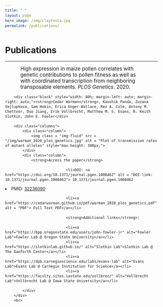 ```yaml
---
title: " "
layout: page
hero_image: /img/claytonia.jpg
permalink: /publications/
---
```

<h1>Publications</h1>
        <hr>
        <div class="block" style="font-size: 120% !important; width: 80%; margin-left: auto; margin-right: auto;">High expression in maize pollen correlates with genetic contributions to pollen fitness as well as with coordinated transcription from neighboring transposable elements.<i> PLOS Genetics</i>. 2020.</div>

        <div class="block" style="width: 80%; margin-left: auto; margin-right: auto;"><strong>Cedar Warman</strong>, Kaushik Panda, Zuzana Vejlupkova, Sam Hokin, Erica Unger-Wallace, Rex A. Cole, Antony M. Chettoor, Duo Jiang, Erik Vollbrecht, Matthew M. S. Evans, R. Keith Slotkin, John E. Fowler</div>

        <div class="columns">
            <div class="column">
                <img class = "img-fluid" src = "/img/warman_2020_plos_genetics.jpg" alt = "Plot of transmission rates of mutant alleles" style="max-height: 300px;">
            </div>
            <div class="column">
                <strong>Access the paper</strong>

                                <li>DOI: <a href="https://doi.org/10.1371/journal.pgen.1008462" alt = "DOI link: 10.1371/journal.pgen.1008462"> 10.1371/journal.pgen.1008462
</a></li>
                    <li>PMID: <a href="https://pubmed.ncbi.nlm.nih.gov/32236090/" alt = "pubmed link: 32236090"> 32236090</a></li>

                                <li><a href="https://cedarwarman.github.io/pdf/warman_2020_plos_genetics.pdf" alt = "PDF"> Full Text PDF</a></li>

                                <strong>Additional links</strong>:

                                <li><a href="https://bpp.oregonstate.edu/users/john-fowler-jr" alt="Fowler Lab">Fowler Lab @ Oregon State University</a></li>
                                <li><a href="https://slotkinlab.github.io/" alt="Slotkin Lab">Slotkin Lab @ The Danforth Center</a></li>
                                <li><a href="https://dpb.carnegiescience.edu/labs/evans-lab" alt="Evans Lab">Evans Lab @ Carnegie Institution for Science</a></li>
                                <li><a href="https://faculty.sites.iastate.edu/vollbrec/" alt="Vollbrecht Lab">Vollbrecht Lab @ Iowa State University</a></li>

            </div>
        </div>
        <br>

